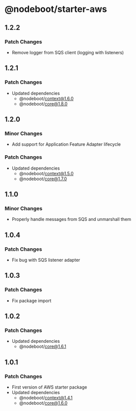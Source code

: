 # @nodeboot/starter-aws

## 1.2.2

### Patch Changes

-   Remove logger from SQS client (logging with listeners)

## 1.2.1

### Patch Changes

-   Updated dependencies
    -   @nodeboot/context@1.6.0
    -   @nodeboot/core@1.8.0

## 1.2.0

### Minor Changes

-   Add support for Application Feature Adapter lifecycle

### Patch Changes

-   Updated dependencies
    -   @nodeboot/context@1.5.0
    -   @nodeboot/core@1.7.0

## 1.1.0

### Minor Changes

-   Properly handle messages from SQS and unmarshall them

## 1.0.4

### Patch Changes

-   Fix bug with SQS listener adapter

## 1.0.3

### Patch Changes

-   Fix package import

## 1.0.2

### Patch Changes

-   Updated dependencies
    -   @nodeboot/core@1.6.1

## 1.0.1

### Patch Changes

-   First version of AWS starter package
-   Updated dependencies
    -   @nodeboot/context@1.4.1
    -   @nodeboot/core@1.6.0
